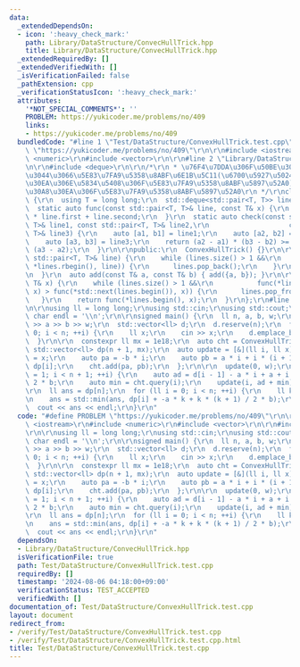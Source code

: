 ```yaml
---
data:
  _extendedDependsOn:
  - icon: ':heavy_check_mark:'
    path: Library/DataStructure/ConvecHullTrick.hpp
    title: Library/DataStructure/ConvecHullTrick.hpp
  _extendedRequiredBy: []
  _extendedVerifiedWith: []
  _isVerificationFailed: false
  _pathExtension: cpp
  _verificationStatusIcon: ':heavy_check_mark:'
  attributes:
    '*NOT_SPECIAL_COMMENTS*': ''
    PROBLEM: https://yukicoder.me/problems/no/409
    links:
    - https://yukicoder.me/problems/no/409
  bundledCode: "#line 1 \"Test/DataStructure/ConvexHullTrick.test.cpp\"\n#define PROBLEM\
    \ \"https://yukicoder.me/problems/no/409\"\r\n\r\n#include <iostream>\r\n#include\
    \ <numeric>\r\n#include <vector>\r\n\r\n#line 2 \"Library/DataStructure/ConvecHullTrick.hpp\"\
    \n\r\n#include <deque>\r\n\r\n/*\r\n * \u76F4\u7DDA\u306F\u50BE\u304D\u306B\u3064\
    \u3044\u3066\u5E83\u7FA9\u5358\u8ABF\u6E1B\u5C11(\u6700\u5927\u5024\u30AF\u30A8\
    \u30EA\u306E\u5834\u5408\u306F\u5E83\u7FA9\u5358\u8ABF\u5897\u52A0)\r\n * \u30AF\
    \u30A8\u30EA\u306F\u5E83\u7FA9\u5358\u8ABF\u5897\u52A0\r\n */\r\nclass ConvexHullTrick\
    \ {\r\n  using T = long long;\r\n  std::deque<std::pair<T, T>> lines;\r\n\r\n\
    \  static auto func(const std::pair<T, T>& line, const T& x) {\r\n    return x\
    \ * line.first + line.second;\r\n  }\r\n  static auto check(const std::pair<T,\
    \ T>& line1, const std::pair<T, T>& line2,\r\n                    const std::pair<T,\
    \ T>& line3) {\r\n    auto [a1, b1] = line1;\r\n    auto [a2, b2] = line2;\r\n\
    \    auto [a3, b3] = line3;\r\n    return (a2 - a1) * (b3 - b2) >= (b2 - b1) *\
    \ (a3 - a2);\r\n  }\r\n\r\npublic:\r\n  ConvexHullTrick() {}\r\n\r\n  auto add(const\
    \ std::pair<T, T>& line) {\r\n    while (lines.size() > 1 &&\r\n           check(*std::next(lines.rbegin()),\
    \ *lines.rbegin(), line)) {\r\n      lines.pop_back();\r\n    }\r\n    lines.emplace_back(line);\r\
    \n  }\r\n  auto add(const T& a, const T& b) { add({a, b}); }\r\n\r\n  auto query(const\
    \ T& x) {\r\n    while (lines.size() > 1 &&\r\n           func(*lines.begin(),\
    \ x) > func(*std::next(lines.begin()), x)) {\r\n      lines.pop_front();\r\n \
    \   }\r\n    return func(*lines.begin(), x);\r\n  }\r\n};\r\n#line 8 \"Test/DataStructure/ConvexHullTrick.test.cpp\"\
    \n\r\nusing ll = long long;\r\nusing std::cin;\r\nusing std::cout;\r\nconstexpr\
    \ char endl = '\\n';\r\n\r\nsigned main() {\r\n  ll n, a, b, w;\r\n  cin >> n\
    \ >> a >> b >> w;\r\n  std::vector<ll> d;\r\n  d.reserve(n);\r\n  for (int i =\
    \ 0; i < n; ++i) {\r\n    ll x;\r\n    cin >> x;\r\n    d.emplace_back(x);\r\n\
    \  }\r\n\r\n  constexpr ll mx = 1e18;\r\n  auto cht = ConvexHullTrick();\r\n \
    \ std::vector<ll> dp(n + 1, mx);\r\n  auto update = [&](ll i, ll x) {\r\n    dp[i]\
    \ = x;\r\n    auto pa = -b * i;\r\n    auto pb = a * i + i * (i + 1) / 2 * b +\
    \ dp[i];\r\n    cht.add(pa, pb);\r\n  };\r\n\r\n  update(0, w);\r\n  for (ll i\
    \ = 1; i < n + 1; ++i) {\r\n    auto ad = d[i - 1] - a * i + a + i * (i - 1) /\
    \ 2 * b;\r\n    auto min = cht.query(i);\r\n    update(i, ad + min);\r\n  }\r\n\
    \r\n  ll ans = dp[n];\r\n  for (ll i = 0; i < n; ++i) {\r\n    ll k = n - i;\r\
    \n    ans = std::min(ans, dp[i] + -a * k + k * (k + 1) / 2 * b);\r\n  }\r\n\r\n\
    \  cout << ans << endl;\r\n}\r\n"
  code: "#define PROBLEM \"https://yukicoder.me/problems/no/409\"\r\n\r\n#include\
    \ <iostream>\r\n#include <numeric>\r\n#include <vector>\r\n\r\n#include \"./../../Library/DataStructure/ConvecHullTrick.hpp\"\
    \r\n\r\nusing ll = long long;\r\nusing std::cin;\r\nusing std::cout;\r\nconstexpr\
    \ char endl = '\\n';\r\n\r\nsigned main() {\r\n  ll n, a, b, w;\r\n  cin >> n\
    \ >> a >> b >> w;\r\n  std::vector<ll> d;\r\n  d.reserve(n);\r\n  for (int i =\
    \ 0; i < n; ++i) {\r\n    ll x;\r\n    cin >> x;\r\n    d.emplace_back(x);\r\n\
    \  }\r\n\r\n  constexpr ll mx = 1e18;\r\n  auto cht = ConvexHullTrick();\r\n \
    \ std::vector<ll> dp(n + 1, mx);\r\n  auto update = [&](ll i, ll x) {\r\n    dp[i]\
    \ = x;\r\n    auto pa = -b * i;\r\n    auto pb = a * i + i * (i + 1) / 2 * b +\
    \ dp[i];\r\n    cht.add(pa, pb);\r\n  };\r\n\r\n  update(0, w);\r\n  for (ll i\
    \ = 1; i < n + 1; ++i) {\r\n    auto ad = d[i - 1] - a * i + a + i * (i - 1) /\
    \ 2 * b;\r\n    auto min = cht.query(i);\r\n    update(i, ad + min);\r\n  }\r\n\
    \r\n  ll ans = dp[n];\r\n  for (ll i = 0; i < n; ++i) {\r\n    ll k = n - i;\r\
    \n    ans = std::min(ans, dp[i] + -a * k + k * (k + 1) / 2 * b);\r\n  }\r\n\r\n\
    \  cout << ans << endl;\r\n}\r\n"
  dependsOn:
  - Library/DataStructure/ConvecHullTrick.hpp
  isVerificationFile: true
  path: Test/DataStructure/ConvexHullTrick.test.cpp
  requiredBy: []
  timestamp: '2024-08-06 04:18:00+09:00'
  verificationStatus: TEST_ACCEPTED
  verifiedWith: []
documentation_of: Test/DataStructure/ConvexHullTrick.test.cpp
layout: document
redirect_from:
- /verify/Test/DataStructure/ConvexHullTrick.test.cpp
- /verify/Test/DataStructure/ConvexHullTrick.test.cpp.html
title: Test/DataStructure/ConvexHullTrick.test.cpp
---
```

